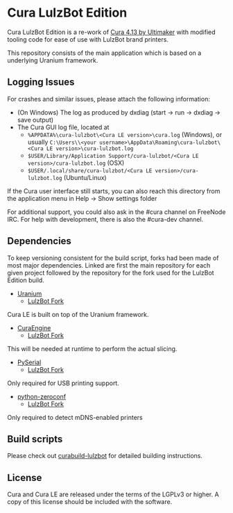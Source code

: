 Cura LulzBot Edition
====
Cura LulzBot Edition is a re-work of [Cura 4.13 by Ultimaker](https://github.com/Ultimaker/Cura/tree/4.13) with modified tooling code for ease of use with LulzBot brand printers.

This repository consists of the main application which is based on a underlying Uranium framework.

Logging Issues
------------
For crashes and similar issues, please attach the following information:

* (On Windows) The log as produced by dxdiag (start -> run -> dxdiag -> save output)
* The Cura GUI log file, located at
  * `%APPDATA%\cura-lulzbot\<Cura LE version>\cura.log` (Windows), or usually `C:\Users\\<your username>\AppData\Roaming\cura-lulzbot\<Cura LE version>\cura-lulzbot.log`
  * `$USER/Library/Application Support/cura-lulzbot/<Cura LE version>/cura-lulzbot.log` (OSX)
  * `$USER/.local/share/cura-lulzbot/<Cura LE version>/cura-lulzbot.log` (Ubuntu/Linux)

If the Cura user interface still starts, you can also reach this directory from the application menu in Help -> Show settings folder

For additional support, you could also ask in the #cura channel on FreeNode IRC. For help with development, there is also the #cura-dev channel.

Dependencies
------------
To keep versioning consistent for the build script, forks had been made of most major dependencies. Linked are first the main repository for each given project followed by the repository for the fork used for the LulzBot Edition build.

* [Uranium](https://github.com/Ultimaker/Uranium)
  * [LulzBot Fork](https://gitlab.com/lulzbot3d/cura-le/uranium)

Cura LE is built on top of the Uranium framework.

* [CuraEngine](https://github.com/Ultimaker/CuraEngine)
  * [LulzBot Fork](https://gitlab.com/lulzbot3d/cura-le/cura-engine-le)

This will be needed at runtime to perform the actual slicing.

* [PySerial](https://github.com/pyserial/pyserial)
   * [LulzBot Fork](https://gitlab.com/lulzbot3d/cura-le/pyserial)

Only required for USB printing support.

* [python-zeroconf](https://github.com/jstasiak/python-zeroconf)
  * [LulzBot Fork](https://gitlab.com/lulzbot3d/cura-le/python-zeroconf)

Only required to detect mDNS-enabled printers

Build scripts
-------------
Please check out [curabuild-lulzbot](https://gitlab.com/lulzbot3d/cura-le/curabuild-lulzbot) for detailed building instructions.

License
----------------
Cura and Cura LE are released under the terms of the LGPLv3 or higher. A copy of this license should be included with the software.
